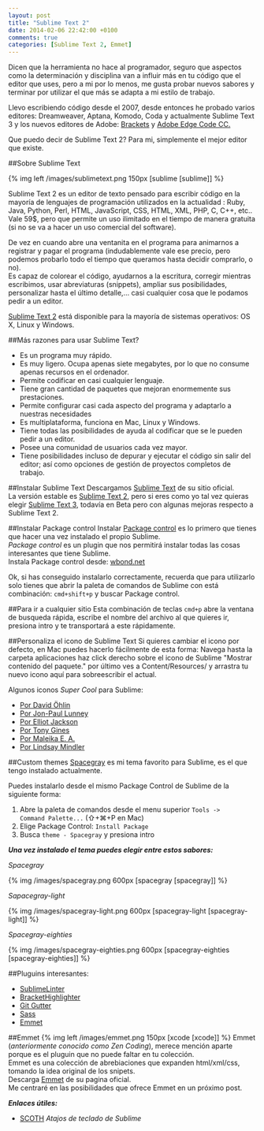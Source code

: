 ```yaml
---
layout: post
title: "Sublime Text 2"
date: 2014-02-06 22:42:00 +0100
comments: true
categories: [Sublime Text 2, Emmet]
---
```


Dicen que la herramienta no hace al programador, seguro que aspectos como la determinación y disciplina van a influir más en tu código que el editor que uses, pero a mi por lo menos, me gusta probar nuevos sabores y terminar por utilizar el que más se adapta a mi estilo de trabajo.
<!-- more -->
Llevo escribiendo código desde el 2007, desde entonces he probado varios editores: Dreamweaver, Aptana, Komodo, Coda y actualmente Sublime Text 3 y los nuevos editores de Adobe: [Brackets](http://brackets.io/) y [Adobe Edge Code CC.](http://html.adobe.com/edge/code/)

Que puedo decir de Sublime Text 2? Para mi, simplemente el mejor editor que existe.

##Sobre Sublime Text

{% img left /images/sublimetext.png 150px [sublime [sublime]] %}

Sublime Text 2 es un editor de texto pensado para escribir código en la mayoría de lenguajes de programación utilizados en la actualidad : Ruby, Java, Python, Perl, HTML, JavaScript, CSS, HTML, XML, PHP, C, C++, etc..
Vale 59$, pero que permite un uso ilimitado en el tiempo de manera gratuita (si no se va a hacer un uso comercial del software).<br>

De vez en cuando abre una ventanita en el programa para animarnos a registrar y pagar el programa (indudablemente vale ese precio, pero podemos probarlo todo el tiempo que queramos hasta decidir comprarlo, o no).<br>
Es capaz de colorear el código, ayudarnos a la escritura, corregir mientras escribimos, usar abreviaturas (snippets), ampliar sus posibilidades, personalizar hasta el último detalle,... casi cualquier cosa que le podamos pedir a un editor.<br>

[Sublime Text 2](http://www.sublimetext.com/2) está disponible para la mayoría de sistemas operativos: OS X, Linux y Windows.

##Más razones para usar Sublime Text?

+ Es un programa muy rápido.
+ Es muy ligero. Ocupa apenas siete megabytes, por lo que no consume apenas recursos en el ordenador.
+ Permite codificar en casi cualquier lenguaje.
+ Tiene gran cantidad de paquetes que mejoran enormemente sus prestaciones.
+ Permite configurar casi cada aspecto del programa y adaptarlo a nuestras necesidades
+ Es multiplataforma, funciona en Mac, Linux y Windows.
+ Tiene todas las posibilidades de ayuda al codificar que se le pueden pedir a un editor.
+ Posee una comunidad de usuarios cada vez mayor.
+ Tiene posibilidades incluso de depurar y ejecutar el código sin salir del editor; así como opciones de gestión de proyectos completos de trabajo.

##Instalar Sublime Text
Descargamos [Sublime Text](http://www.sublimetext.com/) de su sitio oficial.<br>
La versión estable es [Sublime Text 2](http://www.sublimetext.com/2), pero si eres como yo tal vez quieras elegir [Sublime Text 3](http://www.sublimetext.com/3), todavía en Beta pero con algunas mejoras respecto a Sublime Text 2.

##Instalar Package control
Instalar [Package control](http://wbond.net/sublime_packages/package_control) es lo primero que tienes que hacer una vez instalado el propio Sublime.<br>
_Package control_ es un plugin que nos permitirá instalar todas las cosas interesantes que tiene Sublime.<br>
Instala Package control desde: [wbond.net](http://wbond.net/sublime_packages/package_control)

Ok, si has conseguido instalarlo correctamente, recuerda que para utilizarlo solo tienes que abrir la paleta de comandos de Sublime con está combinación: <code>cmd+shift+p</code> y buscar Package control.

##Para ir a cualquier sitio
Esta combinación de teclas <code>cmd+p</code> abre la ventana de busqueda rápida, escribe el nombre del archivo al que quieres ir, presiona intro y te transportará a este rápidamente.

##Personaliza el icono de Sublime Text
Si quieres cambiar el icono por defecto, en Mac puedes hacerlo fácilmente de esta forma: Navega hasta la carpeta aplicaciones haz click derecho sobre el icono de Sublime "Mostrar contenido del paquete." por último ves a Content/Resources/ y arrastra tu nuevo icono aquí para sobreescribir el actual.

Algunos iconos _Super Cool_ para Sublime:

+ [Por David Öhlin](http://dribbble.com/shots/1132096-Sublime-Text?list=searches)
+ [Por Jon-Paul Lunney](http://dribbble.com/shots/357612-Sublime-Text-2-Replacement-Icon?list=searches)
+ [Por Elliot Jackson](http://dribbble.com/shots/872166-Sublime-Text-2-Replacement-Icon?list=searches)
+ [Por Tony Gines](http://dribbble.com/shots/1086883-Sublime-Text-Replacement-Icon?list=searches)
+ [Por Maleika E. A.](http://dribbble.com/shots/861105-Sublime-Text-2-goes-Retro?list=searches)
+ [Por Lindsay Mindler](http://dribbble.com/lindsaymindler/projects/39899-Sublime-Text-2-Icon)

##Custom themes
[Spacegray](http://kkga.github.io/spacegray/) es mi tema favorito para Sublime, es el que tengo instalado actualmente. <br>

Puedes instalarlo desde el mismo Package Control de Sublime de la siguiente forma:

1. Abre la paleta de comandos desde el menu superior <code>Tools -> Command Palette...</code> (⇧+⌘+P en Mac)
2. Elige Package Control: <code>Install Package</code>
3. Busca <code>theme - Spacegray</code> y presiona intro

***Una vez instalado el tema puedes elegir entre estos sabores:***

_Spacegray_

{% img /images/spacegray.png 600px [spacegray [spacegray]] %}

_Sapacegray-light_

{% img /images/spacegray-light.png 600px [spacegray-light [spacegray-light]] %}

_Spacegray-eighties_

{% img /images/spacegray-eighties.png 600px [spacegray-eighties [spacegray-eighties]] %}

##Pluguins interesantes:

+ [SublimeLinter](https://github.com/SublimeLinter/SublimeLinter-for-ST2)
+ [BracketHighlighter](https://github.com/facelessuser/BracketHighlighter)
+ [Git Gutter](https://github.com/jisaacks/GitGutter)
+ [Sass](https://github.com/nathos/sass-textmate-bundle)
+ [Emmet](http://emmet.io/)

##Emmet
{% img left /images/emmet.png 150px [xcode [xcode]] %}
Emmet (_anteriormente conocido como Zen Coding_), merece mención aparte porque es el pluguin que no puede faltar en tu colección.<br>
Emmet es una colección de abrebiaciones que expanden html/xml/css, tomando la idea original de los snipets.<br>
Descarga [Emmet](http://emmet.io/) de su pagina oficial.<br>
Me centraré en las posibilidades que ofrece Emmet en un próximo post.

___Enlaces útiles:___

+ [SCOTH](http://scotch.io/bar-talk/sublime-text-keyboard-shortcuts) _Atajos de teclado de Sublime_